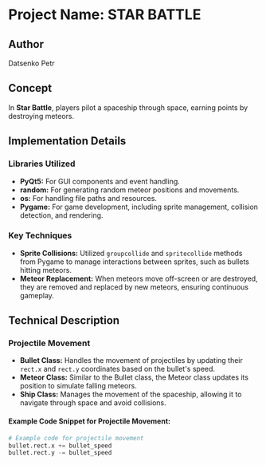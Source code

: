 # Project Name: STAR BATTLE

## Author
Datsenko Petr

## Concept
In **Star Battle**, players pilot a spaceship through space, earning points by destroying meteors.

## Implementation Details

### Libraries Utilized
- **PyQt5:** For GUI components and event handling.
- **random:** For generating random meteor positions and movements.
- **os:** For handling file paths and resources.
- **Pygame:** For game development, including sprite management, collision detection, and rendering.

### Key Techniques
- **Sprite Collisions:** Utilized `groupcollide` and `spritecollide` methods from Pygame to manage interactions between sprites, such as bullets hitting meteors.
- **Meteor Replacement:** When meteors move off-screen or are destroyed, they are removed and replaced by new meteors, ensuring continuous gameplay.

## Technical Description

### Projectile Movement
- **Bullet Class:** Handles the movement of projectiles by updating their `rect.x` and `rect.y` coordinates based on the bullet's speed.
- **Meteor Class:** Similar to the Bullet class, the Meteor class updates its position to simulate falling meteors.
- **Ship Class:** Manages the movement of the spaceship, allowing it to navigate through space and avoid collisions.

#### Example Code Snippet for Projectile Movement:
```python
# Example code for projectile movement
bullet.rect.x += bullet_speed
bullet.rect.y -= bullet_speed
